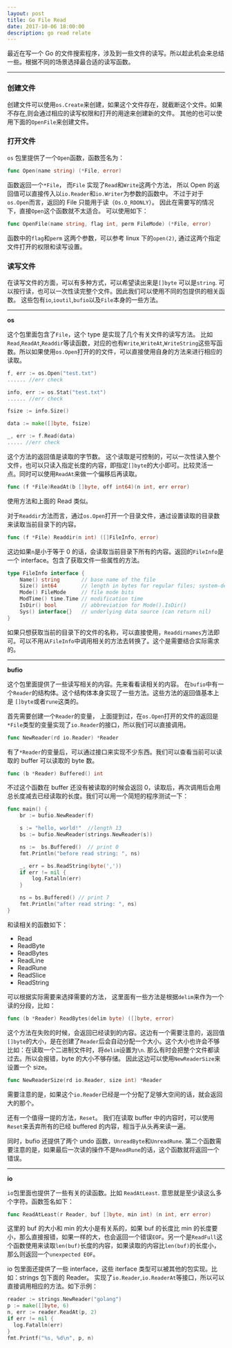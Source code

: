 ```yaml
---
layout: post
title: Go File Read
date: 2017-10-06 18:00:00
description: go read relate
---
```


最近在写一个 Go 的文件搜索程序，涉及到一些文件的读写。所以趁此机会来总结一些。根据不同的场景选择最合适的读写函数。

 <hr>

### 创建文件

创建文件可以使用`os.Create`来创建，如果这个文件存在，就截断这个文件。如果不存在,则会通过相应的读写权限和打开的用途来创建新的文件。
其他的也可以使用下面的`OpenFile`来创建文件。


### 打开文件

`os` 包里提供了一个`Open`函数，函数签名为：

```go
func Open(name string) (*File, error)
```

函数返回一个`*File`， 而`File` 实现了`Read`和`Write`这两个方法， 所以 Open 的返回值可以直接传入以`io.Reader`和`io.Writer`为参数的函数中。
不过于对于`os.Open`而言，返回的 File 只能用于读（`Os.O_RDONLY`）。 因此在需要写的情况下，直接`Open`这个函数就不太适合。 可以使用如下：

```go
func OpenFile(name string, flag int, perm FileMode) (*File, error)
```

函数中的`flag`和`perm` 这两个参数，可以参考 linux 下的`open(2)`, 通过这两个指定文件打开的权限和读写设置。


### 读写文件

在读写文件的方面，可以有多种方式，可以希望读出来是`[]byte` 可以是`string`. 可以按行读，也可以一次性读完整个文件。因此我们可以使用不同的包提供的相关函数。
这些包有`io`,`ioutil`,`bufio`以及`File`本身的一些方法。


<hr>

**os**

这个包里面包含了`File`，这个 type 是实现了几个有关文件的读写方法。 比如`Read`,`ReadAt`,`Readdir`等读函数，对应的也有`Write`,`WriteAt`,`WriteString`这些写函数。所以如果使用`os.Open`打开的的文件，可以直接使用自身的方法来进行相应的读取。

```go
f, err := os.Open("test.txt")
...... //err check

info, err := os.Stat("test.txt")
...... //err check

fsize := info.Size()

data := make([]byte, fsize)

_, err := f.Read(data)
..... //err check
```

这个方法的返回值是读取的字节数。 这个读取是可控制的，可以一次性读入整个文件，也可以只读入指定长度的内容，即指定`[]byte`的大小即可。比较灵活一点。同时可以使用`ReadAt`来做一个偏移后再读取。

```go
func (f *File)ReadAt(b []byte, off int64)(n int, err error)
```

使用方法和上面的 Read 类似。

对于`Readdir`方法而言，通过`os.Open`打开一个目录文件，通过设置读取的目录数来读取当前目录下的内容。

```go
func (f *File) Readdir(n int) ([]FileInfo, error)
```

这边如果`n`是小于等于 0 的话，会读取当前目录下所有的内容。返回的`FileInfo`是一个 interface。包含了获取文件一些属性的方法。

```go
type FileInfo interface {
    Name() string       // base name of the file
    Size() int64        // length in bytes for regular files; system-dependent for others
    Mode() FileMode     // file mode bits
    ModTime() time.Time // modification time
    IsDir() bool        // abbreviation for Mode().IsDir()
    Sys() interface{}   // underlying data source (can return nil)
}
```

如果只想获取当前的目录下的文件的名称，可以直接使用，`Readdirnames`方法即可。可以不用从`FileInfo`中调用相关的方法去转换了。这个是需要结合实际需求的。

<hr>

**bufio**

这个包里面提供了一些读写相关的内容。先来看看读相关的内容。 在`bufio`中有一个`Reader`的结构体。这个结构体本身实现了一些方法。这些方法的返回值基本上是
`[]byte`或者`rune`这类的。

首先需要创建一个`Reader`的变量， 上面提到过，在`os.Open`打开的文件的返回是`*File`类型的变量实现了`io.Reader`的接口，所以我们可以直接调用。

```go
func NewReader(rd io.Reader) *Reader
```

有了`*Reader`的变量后，可以通过接口来实现不少东西。我们可以查看当前可以读取的 buffer 可以读取的 byte 数。

```go
func (b *Reader) Buffered() int
```

不过这个函数在 buffer 还没有被读取的时候会返回 0，读取后，再次调用后会用总长度减去已经读取的长度。我们可以用一个简短的程序测试一下：

```go
func main() {
    br := bufio.NewReader(f)

    s := "hello, world!"  //length 13
    bs := bufio.NewReader(strings.NewReader(s))

    ns :=  bs.Buffered()  // print 0
    fmt.Println("before read string: ", ns)

    _, err = bs.ReadString(byte(','))
    if err != nil {
        log.Fatalln(err)
    }

    ns = bs.Buffered() // print 7
    fmt.Println("after read string: ", ns)
}
```

和读相关的函数如下：

+ Read
+ ReadByte
+ ReadBytes
+ ReadLine
+ ReadRune
+ ReadSlice
+ ReadString

可以根据实际需要来选择需要的方法， 这里面有一些方法是根据`delim`来作为一个读的分段，比如：

```go
func (b *Reader) ReadBytes(delim byte) ([]byte, error)
```

这个方法在失败的时候，会返回已经读到的内容。这边有一个需要注意的，返回值`[]byte`的大小，是在创建了`Reader`后会自动分配一个大小。这个大小也许会不够
比如：在读取一个二进制文件时，将`delim`设置为`\n`. 那么有时会把整个文件都读过去。所以会报错，byte 的大小不够存储。 因此这边可以使用`NewReaderSize`来
设置一个 size。

```go
func NewReaderSize(rd io.Reader, size int) *Reader
```

需要注意的是，如果这个`io.Reader`已经是一个分配了足够大空间的话，就会返回大的那个。

还有一个值得一提的方法，`Reset`。 我们在读取 buffer 中的内容时，可以使用`Reset`来丢弃所有的已经 buffered 的内容，相当于从头再来读一遍。

同时，bufio 还提供了两个 undo 函数，`UnreadByte`和`UnreadRune`. 第二个函数需要注意的是，如果最后一次读的操作不是`ReadRune`的话，这个函数就将返回一个错误。

<hr>

**io**

`io`包里面也提供了一些有关的读函数。比如 `ReadAtLeast`. 意思就是至少读这么多个字符。函数签名如下：

```go
func ReadAtLeast(r Reader, buf []byte, min int) (n int, err error)
```

这里的 buf 的大小和 min 的大小是有关系的，如果 buf 的长度比 min 的长度要小，那么直接报错，如果一样的大，也会返回一个错误`EOF`。另一个是`ReadFull`这个函数使用来读取`len(buf)`长度的内容，如果读取的内容比`len(buf)`的长度小，那么则返回一个`unexpected EOF`。

io 包里面还提供了一些 interface，这些 iterface 类型可以被其他的包实现。比如：strings 包下面的 Reader。 实现了`io.Reader`,`io.ReaderAt`等接口，所以可以直接调用相应的方法。如下示例：

```go
reader := strings.NewReader("golang")
p := make([]byte, 6)
n, err := reader.ReadAt(p, 2)
if err != nil {
  log.Fatalln(err)
}
fmt.Printf("%s, %d\n", p, n)
```
